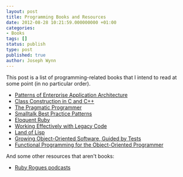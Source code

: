 ```yaml
---
layout: post
title: Programming Books and Resources
date: 2012-08-28 10:21:59.000000000 +01:00
categories:
- Books
tags: []
status: publish
type: post
published: true
author: Joseph Wynn
---
```

<p>This post is a list of programming-related books that I intend to read at some point (in no particular order).</p>
<ul>
<li><a href="http://www.amazon.co.uk/Patterns-Enterprise-Application-Architecture-ebook/dp/B008OHVDFM">Patterns of Enterprise Application Architecture</a></li>
<li><a href="http://www.amazon.com/Class-Construction-Object-Oriented-Programming-Fundamentals/dp/0136301045">Class Construction in C and C++</a></li>
<li><a href="http://www.amazon.com/The-Pragmatic-Programmer-Journeyman-Master/dp/020161622X">The Pragmatic Programmer</a></li>
<li><a href="http://www.amazon.com/Smalltalk-Best-Practice-Patterns-Kent/dp/013476904X">Smalltalk Best Practice Patterns</a></li>
<li><a href="http://www.amazon.com/Eloquent-Ruby-Addison-Wesley-Professional-Series/dp/0321584104">Eloquent Ruby</a></li>
<li><a href="http://www.amazon.com/Working-Effectively-Legacy-Michael-Feathers/dp/0131177052">Working Effectively with Legacy Code</a></li>
<li><a href="http://www.amazon.com/Land-Lisp-Learn-Program-Game/dp/1593272812">Land of Lisp</a></li>
<li><a href="http://www.amazon.co.uk/Growing-Object-Oriented-Software-Guided-Signature/dp/0321503627">Growing Object-Oriented Software, Guided by Tests</a></li>
<li><a href="https://leanpub.com/fp-oo">Functional Programming for the Object-Oriented Programmer</a></li>
</ul>
<div>And some other resources that aren't books:</div>
<ul>
<li><a href="http://rubyrogues.com/">Ruby Rogues podcasts</a></li>
</ul>
